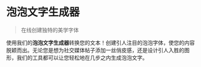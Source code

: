 # 泡泡文字生成器

> 在线创建独特的美学字体

使用我们的**泡泡文字生成器**转换您的文本！创建引人注目的泡泡字体，使您的内容脱颖而出。无论您是想为社交媒体帖子添加一丝俏皮感，还是设计引人入胜的图形，我们的工具都可以让您轻松地在几步之内生成泡泡文字。
